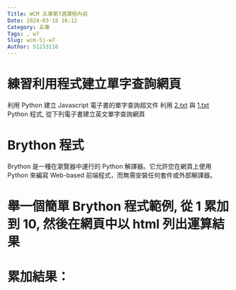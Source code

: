 ```yaml
---
Title: WCM 五專第7週課程內容
Date: 2024-03-18 16:12
Category: 五專
Tags: , w7
Slug: wcm-5j-w7
Author: 51233116
---
```



<!-- PELICAN_END_SUMMARY -->
# 練習利用程式建立單字查詢網頁
利用 Python 建立 Javascript 電子書的單字查詢超文件
利用 [2.txt](https://mde.tw/wcm2024/downloads/2.txt) 與 [1.txt](https://mde.tw/wcm2024/downloads/1.txt) Python 程式, 從下列電子書建立英文單字查詢網頁

# Brython 程式
Brython 是一種在瀏覽器中運行的 Python 解譯器。它允許您在網頁上使用 Python 來編寫 Web-based 前端程式，而無需安裝任何套件或外部解譯器。

# 舉一個簡單 Brython 程式範例, 從 1 累加到 10, 然後在網頁中以 html 列出運算結果

<!-- 導入 Brython 程式庫 -->
<script src="./../cmsimde/static/brython.js"></script>
<script src="./../cmsimde/static/brython_stdlib.js"></script>
<!-- 啟動 Brython -->
<script>
window.onload=function(){
brython();
}
</script>
<h1>累加結果：</h1>
<!-- 顯示結果標註 -->
<ul id="result"></ul>

<!-- 在 <script type="text/python"> 標籤中編寫 Python 代碼 -->
<script type="text/python">
from browser import document
result_list = document.getElementById("result")
# sum 初始值設為 0
sum = 0
init = 1
upto = 10
# 利用 for 重複迴圈與變數加法進行累加
for i in range(init, upto+1):
sum = sum + i
# skip the first one
if i !=1:
result_list.innerHTML += "<li>{} + {} = {}</li>".format(sum-i, i, sum)
</script>